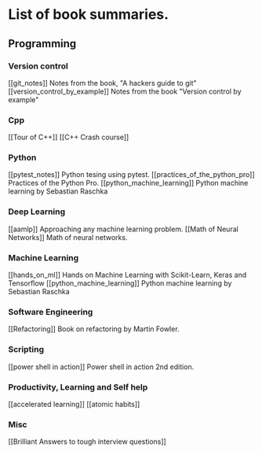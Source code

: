 # List of book summaries. 

## Programming
### Version control
[[git_notes]] Notes from the book, "A hackers guide to git"
[[version_control_by_example]] Notes from the book "Version control by example"

### Cpp
[[Tour of C++]]
[[C++ Crash course]]

### Python
[[pytest_notes]] Python tesing using pytest.
[[practices_of_the_python_pro]] Practices of the Python Pro.
[[python_machine_learning]] Python machine learning by Sebastian Raschka

### Deep Learning
[[aamlp]] Approaching any machine learning problem.
[[Math of Neural Networks]] Math of neural networks.

### Machine Learning
[[hands_on_ml]] Hands on Machine Learning with Scikit-Learn, Keras and Tensorflow
[[python_machine_learning]] Python machine learning by Sebastian Raschka

### Software Engineering
[[Refactoring]] Book on refactoring by Martin Fowler.

### Scripting
[[power shell in action]] Power shell in action 2nd edition.

### Productivity, Learning and Self help
[[accelerated learning]]
[[atomic habits]]

### Misc
[[Brilliant Answers to tough interview questions]]
